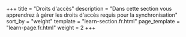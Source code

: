 +++
title = "Droits d'accès"
description = "Dans cette section vous apprendrez à gérer les droits d'accès requis pour la synchronisation"
sort_by = "weight"
template = "learn-section.fr.html"
page_template = "learn-page.fr.html"
weight = 2
+++

